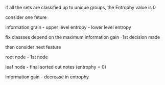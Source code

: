 if all the sets are classified up to unique groups, the Entrophy value is 0

consider one feture

information grain - upper level entropy - lower level entropy

fix classses depend on the maximum information gain
    -1st decision made

then consider next feature

root node - 1st node

leaf node - final sorted out notes (entrophy = 0)

information gain - decrease in entrophy
